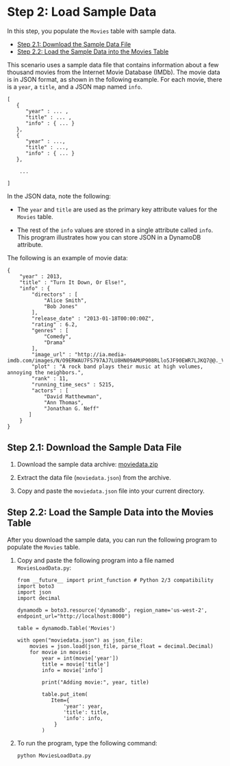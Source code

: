 # Step 2: Load Sample Data<a name="GettingStarted.Python.02"></a>

In this step, you populate the `Movies` table with sample data\.


+ [Step 2\.1: Download the Sample Data File](#GettingStarted.Python.02.01)
+ [Step 2\.2: Load the Sample Data into the Movies Table](#GettingStarted.Python.02.02)

This scenario uses a sample data file that contains information about a few thousand movies from the Internet Movie Database \(IMDb\)\. The movie data is in JSON format, as shown in the following example\. For each movie, there is a `year`, a `title`, and a JSON map named `info`\.

```
[
   {
      "year" : ... ,
      "title" : ... ,
      "info" : { ... }
   },
   {
      "year" : ...,
      "title" : ...,
      "info" : { ... }
   },

    ...

]
```

In the JSON data, note the following:

+ The `year` and `title` are used as the primary key attribute values for the `Movies` table\.

+ The rest of the `info` values are stored in a single attribute called `info`\. This program illustrates how you can store JSON in a DynamoDB attribute\.

 The following is an example of movie data:

```
{
    "year" : 2013,
    "title" : "Turn It Down, Or Else!",
    "info" : {
        "directors" : [
            "Alice Smith",
            "Bob Jones"
        ],
        "release_date" : "2013-01-18T00:00:00Z",
        "rating" : 6.2,
        "genres" : [
            "Comedy",
            "Drama"
        ],
        "image_url" : "http://ia.media-imdb.com/images/N/O9ERWAU7FS797AJ7LU8HN09AMUP908RLlo5JF90EWR7LJKQ7@@._V1_SX400_.jpg",
        "plot" : "A rock band plays their music at high volumes, annoying the neighbors.",
        "rank" : 11,
        "running_time_secs" : 5215,
        "actors" : [
            "David Matthewman",
            "Ann Thomas",
            "Jonathan G. Neff"
       ]
    }
}
```

## Step 2\.1: Download the Sample Data File<a name="GettingStarted.Python.02.01"></a>

1. Download the sample data archive: [moviedata\.zip](samples/moviedata.zip)

1. Extract the data file \(`moviedata.json`\) from the archive\.

1. Copy and paste the `moviedata.json` file into your current directory\.

## Step 2\.2: Load the Sample Data into the Movies Table<a name="GettingStarted.Python.02.02"></a>

After you download the sample data, you can run the following program to populate the `Movies` table\.

1. Copy and paste the following program into a file named `MoviesLoadData.py`:

   ```
   from __future__ import print_function # Python 2/3 compatibility
   import boto3
   import json
   import decimal
   
   dynamodb = boto3.resource('dynamodb', region_name='us-west-2', endpoint_url="http://localhost:8000")
   
   table = dynamodb.Table('Movies')
   
   with open("moviedata.json") as json_file:
       movies = json.load(json_file, parse_float = decimal.Decimal)
       for movie in movies:
           year = int(movie['year'])
           title = movie['title']
           info = movie['info']
   
           print("Adding movie:", year, title)
   
           table.put_item(
              Item={
                  'year': year,
                  'title': title,
                  'info': info,
               }
           )
   ```

1. To run the program, type the following command:

   `python MoviesLoadData.py`
